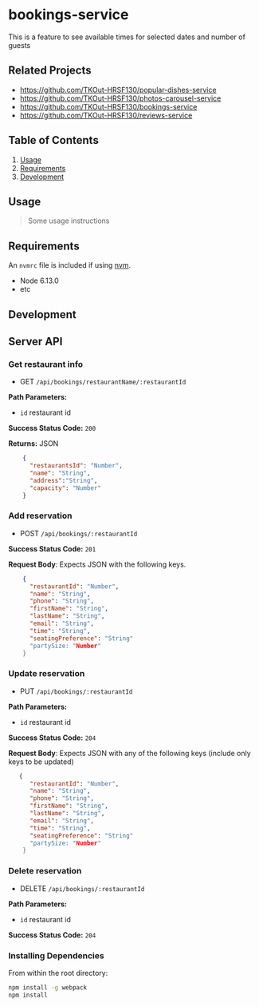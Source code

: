 
# bookings-service
This is a feature to see available times for selected dates and number of guests

## Related Projects

  - https://github.com/TKOut-HRSF130/popular-dishes-service
  - https://github.com/TKOut-HRSF130/photos-carousel-service
  - https://github.com/TKOut-HRSF130/bookings-service
  - https://github.com/TKOut-HRSF130/reviews-service

## Table of Contents

1. [Usage](#Usage)
1. [Requirements](#requirements)
1. [Development](#development)

## Usage

> Some usage instructions

## Requirements

An `nvmrc` file is included if using [nvm](https://github.com/creationix/nvm).

- Node 6.13.0
- etc

## Development
## Server API

### Get restaurant info
  * GET `/api/bookings/restaurantName/:restaurantId`

**Path Parameters:**
  * `id` restaurant id

**Success Status Code:** `200`

**Returns:** JSON

```json
    {
      "restaurantsId": "Number",
      "name": "String",
      "address":"String",
      "capacity": "Number"
    }
```

### Add reservation
  * POST `/api/bookings/:restaurantId`

**Success Status Code:** `201`

**Request Body**: Expects JSON with the following keys.

```json
    {
      "restaurantId": "Number",
      "name": "String",
      "phone": "String",
      "firstName": "String",
      "lastName": "String",
      "email": "String",
      "time": "String",
      "seatingPreference": "String"
      "partySize: "Number"
    }
```


### Update reservation
  * PUT `/api/bookings/:restaurantId`

**Path Parameters:**
  * `id` restaurant id

**Success Status Code:** `204`

**Request Body**: Expects JSON with any of the following keys (include only keys to be updated)

```json
   {
      "restaurantId": "Number",
      "name": "String",
      "phone": "String",
      "firstName": "String",
      "lastName": "String",
      "email": "String",
      "time": "String",
      "seatingPreference": "String"
      "partySize: "Number"
    }
```

### Delete reservation
  * DELETE `/api/bookings/:restaurantId`

**Path Parameters:**
  * `id` restaurant id

**Success Status Code:** `204`

### Installing Dependencies

From within the root directory:

```sh
npm install -g webpack
npm install
```



